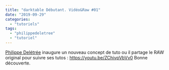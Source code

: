 ```yaml
---
title: "darktable Débutant. Vidéo&Raw #01"
date: "2019-09-29"
categories: 
  - "tutoriels"
tags: 
  - "philippedeletree"
  - "tutoriel"
---
```


[Philippe Delétrée](https://www.youtube.com/channel/UCyuC63yBPP5vteLZ-l7T8OA) inaugure un nouveau concept de tuto ou il partage le RAW original pour suivre ses tutos : https://youtu.be/ZChivpVbVv0 Bonne découverte.
